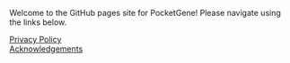 Welcome to the GitHub pages site for PocketGene! Please navigate using the links below.

[Privacy Policy](https://recursivelymanan.github.io/PocketGene-Info/privacy-policy.html)  
[Acknowledgements](https://recursivelymanan.github.io/PocketGene-Info/acknowledgements.html)
